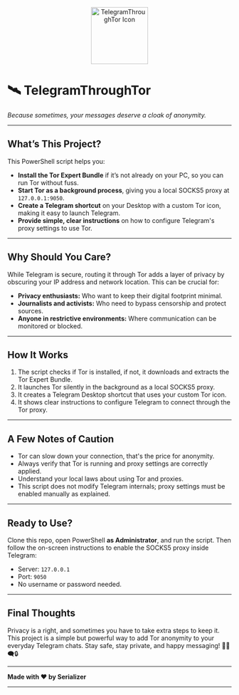 <p align="center">
  <img src="https://github.com/Web3-Serializer/TelegramThroughTor/raw/main/assets/telegramtor.ico" alt="TelegramThroughTor Icon" width="128" />
</p>


# 🛰️ TelegramThroughTor  
*Because sometimes, your messages deserve a cloak of anonymity.*

---

## What’s This Project?

This PowerShell script helps you:

- **Install the Tor Expert Bundle** if it’s not already on your PC, so you can run Tor without fuss.  
- **Start Tor as a background process**, giving you a local SOCKS5 proxy at `127.0.0.1:9050`.  
- **Create a Telegram shortcut** on your Desktop with a custom Tor icon, making it easy to launch Telegram.
- **Provide simple, clear instructions** on how to configure Telegram's proxy settings to use Tor.

---

## Why Should You Care?

While Telegram is secure, routing it through Tor adds a layer of privacy by obscuring your IP address and network location. This can be crucial for:

- **Privacy enthusiasts:** Who want to keep their digital footprint minimal.  
- **Journalists and activists:** Who need to bypass censorship and protect sources.  
- **Anyone in restrictive environments:** Where communication can be monitored or blocked.

---

## How It Works

1. The script checks if Tor is installed, if not, it downloads and extracts the Tor Expert Bundle.  
2. It launches Tor silently in the background as a local SOCKS5 proxy.  
3. It creates a Telegram Desktop shortcut that uses your custom Tor icon.  
4. It shows clear instructions to configure Telegram to connect through the Tor proxy.

---

## A Few Notes of Caution

- Tor can slow down your connection, that's the price for anonymity.  
- Always verify that Tor is running and proxy settings are correctly applied.  
- Understand your local laws about using Tor and proxies.  
- This script does not modify Telegram internals; proxy settings must be enabled manually as explained.

---

## Ready to Use?

Clone this repo, open PowerShell **as Administrator**, and run the script. Then follow the on-screen instructions to enable the SOCKS5 proxy inside Telegram:

- Server: `127.0.0.1`  
- Port: `9050`  
- No username or password needed.

---

## Final Thoughts

Privacy is a right, and sometimes you have to take extra steps to keep it. This project is a simple but powerful way to add Tor anonymity to your everyday Telegram chats. Stay safe, stay private, and happy messaging! 🕵️‍♂️🗨️🔒

---

**Made with ❤️ by Serializer**

---
